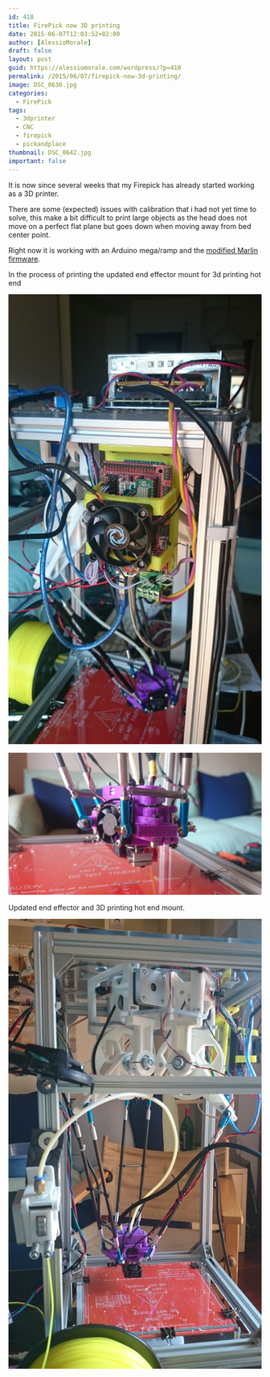 ```yaml
---
id: 418
title: FirePick now 3D printing
date: 2015-06-07T12:03:52+02:00
author: [AlessioMorale]
draft: false
layout: post
guid: https://alessiomorale.com/wordpress/?p=418
permalink: /2015/06/07/firepick-now-3d-printing/
image: DSC_0636.jpg
categories:
  - FirePick
tags:
  - 3dprinter
  - CNC
  - firepick
  - pickandplace
thumbnail: DSC_0642.jpg
important: false
---
```


It is now since several weeks that my Firepick has already started working as a 3D printer.

There are some (expected) issues with calibration that i had not yet time to solve, this make a bit difficult to print large objects as the head does not move on a perfect flat plane but goes down when moving away&nbsp;from bed center point.

Right now it is working with an Arduino mega/ramp and the [modified Marlin firmware](https://github.com/firepick-delta/Marlin).

In the process of printing the updated end effector mount for 3d printing hot end

![](DSC_0643.jpg)

![](DSC_0644.jpg)

Updated end effector and 3D printing hot end mount.

![](DSC_0642.jpg)
